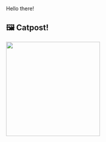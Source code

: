 Hello there!



## 🖼️ Catpost!

<sub>
    <img src="https://cdn2.thecatapi.com/images/265.jpg" height="256">
</sub>


